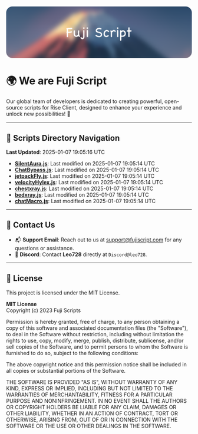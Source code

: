 ![Banner](.github/b.webp)

# 🌍 **We are Fuji Script**

Our global team of developers is dedicated to creating powerful, open-source scripts for Rise Client, designed to enhance your experience and unlock new possibilities! 🌟

---
<!-- SCRIPTS_NAVIGATION_START -->
## 📂 **Scripts Directory Navigation**

**Last Updated**: 2025-01-07 19:05:16 UTC

- **[SilentAura.js](scripts/SilentAura.js)**: Last modified on 2025-01-07 19:05:14 UTC
- **[ChatBypass.js](scripts/ChatBypass.js)**: Last modified on 2025-01-07 19:05:14 UTC
- **[jetpackFly.js](scripts/jetpackFly.js)**: Last modified on 2025-01-07 19:05:14 UTC
- **[velocityHylex.js](scripts/velocityHylex.js)**: Last modified on 2025-01-07 19:05:14 UTC
- **[chestxray.js](scripts/chestxray.js)**: Last modified on 2025-01-07 19:05:14 UTC
- **[bedxray.js](scripts/bedxray.js)**: Last modified on 2025-01-07 19:05:14 UTC
- **[chatMacro.js](scripts/chatMacro.js)**: Last modified on 2025-01-07 19:05:14 UTC

<!-- SCRIPTS_NAVIGATION_END -->

---

## 💬 **Contact Us**  
- 📬 **Support Email**: Reach out to us at [support@fujiscript.com](mailto:support@fujiscript.com) for any questions or assistance.  
- 💬 **Discord**: Contact **Leo728** directly at `Discord@leo728`.

---

## 📜 **License**

This project is licensed under the MIT License.  

**MIT License**  
Copyright (c) 2023 Fuji Scripts  

Permission is hereby granted, free of charge, to any person obtaining a copy of this software and associated documentation files (the "Software"), to deal in the Software without restriction, including without limitation the rights to use, copy, modify, merge, publish, distribute, sublicense, and/or sell copies of the Software, and to permit persons to whom the Software is furnished to do so, subject to the following conditions:  

The above copyright notice and this permission notice shall be included in all copies or substantial portions of the Software.  

THE SOFTWARE IS PROVIDED "AS IS", WITHOUT WARRANTY OF ANY KIND, EXPRESS OR IMPLIED, INCLUDING BUT NOT LIMITED TO THE WARRANTIES OF MERCHANTABILITY, FITNESS FOR A PARTICULAR PURPOSE AND NONINFRINGEMENT. IN NO EVENT SHALL THE AUTHORS OR COPYRIGHT HOLDERS BE LIABLE FOR ANY CLAIM, DAMAGES OR OTHER LIABILITY, WHETHER IN AN ACTION OF CONTRACT, TORT OR OTHERWISE, ARISING FROM, OUT OF OR IN CONNECTION WITH THE SOFTWARE OR THE USE OR OTHER DEALINGS IN THE SOFTWARE.  
